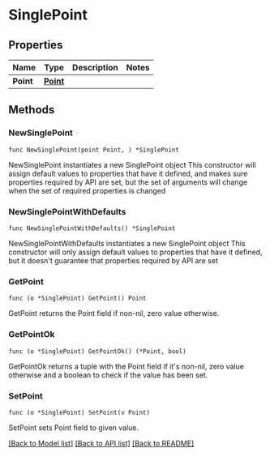 # SinglePoint

## Properties

Name | Type | Description | Notes
------------ | ------------- | ------------- | -------------
**Point** | [**Point**](Point.md) |  | 

## Methods

### NewSinglePoint

`func NewSinglePoint(point Point, ) *SinglePoint`

NewSinglePoint instantiates a new SinglePoint object
This constructor will assign default values to properties that have it defined,
and makes sure properties required by API are set, but the set of arguments
will change when the set of required properties is changed

### NewSinglePointWithDefaults

`func NewSinglePointWithDefaults() *SinglePoint`

NewSinglePointWithDefaults instantiates a new SinglePoint object
This constructor will only assign default values to properties that have it defined,
but it doesn't guarantee that properties required by API are set

### GetPoint

`func (o *SinglePoint) GetPoint() Point`

GetPoint returns the Point field if non-nil, zero value otherwise.

### GetPointOk

`func (o *SinglePoint) GetPointOk() (*Point, bool)`

GetPointOk returns a tuple with the Point field if it's non-nil, zero value otherwise
and a boolean to check if the value has been set.

### SetPoint

`func (o *SinglePoint) SetPoint(v Point)`

SetPoint sets Point field to given value.



[[Back to Model list]](../README.md#documentation-for-models) [[Back to API list]](../README.md#documentation-for-api-endpoints) [[Back to README]](../README.md)


